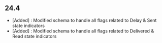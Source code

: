

## 24.4 ##
- [Added] : Modified schema to handle all flags related to Delay & Sent state indicators
- [Added] : Modified schema to handle all flags related to Delivered & Read state indicators 